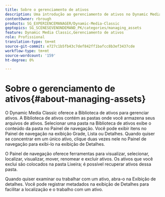 ```yaml
---
title: Sobre o gerenciamento de ativos
description: Uma introdução ao gerenciamento de ativos no Dynamic Media Classic
contentOwner: rbrough
products: SG_EXPERIENCEMANAGER/Dynamic-Media-Classic
geptopics: SG_SCENESEVENONDEMAND_PK/categories/managing_assets
feature: Dynamic Media Classic,Gerenciamento de ativos
role: Profissional
translation-type: tm+mt
source-git-commit: e727c1b5fb43c7def842ff1bafcc8b3ef3437cde
workflow-type: tm+mt
source-wordcount: '159'
ht-degree: 0%

---
```



# Sobre o gerenciamento de ativos{#about-managing-assets}

O Dynamic Media Classic oferece a Biblioteca de ativos para gerenciar ativos. A Biblioteca de ativos contém as pastas onde você armazena seus arquivos de ativos. Selecionar uma pasta na Biblioteca de ativos exibe o conteúdo da pasta no Painel de navegação. Você pode exibir itens no Painel de navegação na exibição Grade, Lista ou Detalhes. Quando quiser se concentrar em um único ativo, clique duas vezes nele no Painel de navegação para exibi-lo na exibição de Detalhes.

O Painel de navegação oferece ferramentas para visualizar, selecionar, localizar, visualizar, mover, renomear e excluir ativos. Os ativos que você exclui são colocados na pasta Lixeira; é possível recuperar ativos dessa pasta.

Quando quiser examinar ou trabalhar com um ativo, abra-o na Exibição de detalhes. Você pode registrar metadados na exibição de Detalhes para facilitar a localização e o trabalho com um ativo.
